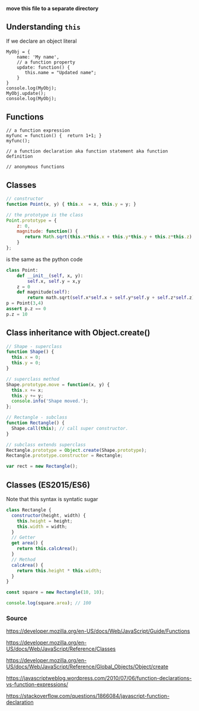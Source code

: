 #### move this file to a separate directory


## Understanding `this`
If we declare an object literal
```
MyObj = {
    name: 'My name',
    // a function property
    update: function() {
       this.name = "Updated name";
    }
}
console.log(MyObj);
MyObj.update();
console.log(MyObj);

```

## Functions
```
// a function expression
myfunc = function() {  return 1+1; }
myfunc();

// a function declaration aka function statement aka function definition

// anonymous functions
```
## Classes
```javascript
// constructor
function Point(x, y) { this.x  = x, this.y = y; }

// the prototype is the class
Point.prototype = {
    z: 0,
    magnitude: function() {
       return Math.sqrt(this.x*this.x + this.y*this.y + this.z*this.z)
    }
};
```
is the same as the python code
```python
class Point:
    def __init__(self, x, y):
        self.x, self.y = x,y
    z = 0
    def magnitude(self):
        return math.sqrt(self.x*self.x + self.y*self.y + self.z*self.z)
p = Point(3,4)
assert p.z == 0 
p.z = 10
```

## Class inheritance with Object.create()
```javascript
// Shape - superclass
function Shape() {
  this.x = 0;
  this.y = 0;
}

// superclass method
Shape.prototype.move = function(x, y) {
  this.x += x;
  this.y += y;
  console.info('Shape moved.');
};

// Rectangle - subclass
function Rectangle() {
  Shape.call(this); // call super constructor.
}

// subclass extends superclass
Rectangle.prototype = Object.create(Shape.prototype);
Rectangle.prototype.constructor = Rectangle;

var rect = new Rectangle();
```
## Classes (ES2015/ES6)
Note that this syntax is syntatic sugar
```javascript
class Rectangle {
  constructor(height, width) {
    this.height = height;
    this.width = width;
  }
  // Getter
  get area() {
    return this.calcArea();
  }
  // Method
  calcArea() {
    return this.height * this.width;
  }
}

const square = new Rectangle(10, 10);

console.log(square.area); // 100
```




### Source



https://developer.mozilla.org/en-US/docs/Web/JavaScript/Guide/Functions

https://developer.mozilla.org/en-US/docs/Web/JavaScript/Reference/Classes

https://developer.mozilla.org/en-US/docs/Web/JavaScript/Reference/Global_Objects/Object/create

https://javascriptweblog.wordpress.com/2010/07/06/function-declarations-vs-function-expressions/

https://stackoverflow.com/questions/1866084/javascript-function-declaration
